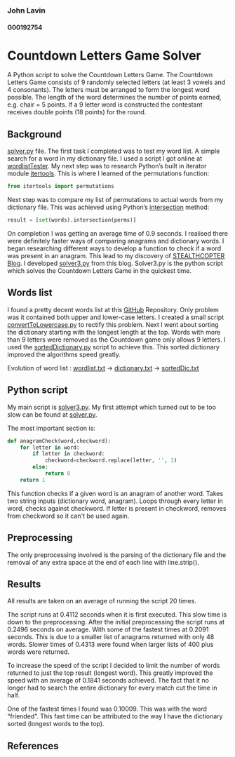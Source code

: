 ### John Lavin
#### G00192754

# Countdown Letters Game Solver
A Python script to solve the Countdown Letters Game. 
The Countdown Letters Game consists of 9 randomly selected letters (at least 3 vowels and 4 consonants). The letters must be arranged to form the longest word possible. The length of the word determines the number of points earned, e.g. chair = 5 points. If a 9 letter word is constructed the contestant receives double points (18 points) for the round. 

 
## Background
[solver.py][4] file.
The first task I completed was to test my word list. A simple search for a word in my dictionary file. 
I used a script I got online at [wordlistTester][1]. 
My next step was to research Python’s built in iterator module [itertools][2]. This is where I learned of the permutations function:
```python
from itertools import permutations
```
Next step was to compare my list of permutations to actual words from my dictionary file. This was achieved using Python’s [intersection][3] method: 
```python
result = [set(words).intersection(perms)]
```
On completion I was getting an average time of 0.9 seconds. I realised there were definitely faster ways of comparing anagrams and dictionary words. I began researching different ways to develop a function to check if a word was present in an anagram. This lead to my discovery of [STEALTHCOPTER Blog][5]. I developed [solver3.py][6] from this blog. Solver3.py is the python script which solves the Countdown Letters Game in the quickest time. 


## Words list
I found a pretty decent words list at this [GitHub][7] Repository. Only problem was it contained both upper and lower-case letters. I created a small script [convertToLowercase.py][8] to rectify this problem. Next I went about sorting the dictionary starting with the longest length at the top. Words with more than 9 letters were removed as the Countdown game only allows 9 letters. I used the [sortedDictionary.py][9] script to achieve this. This sorted dictionary improved the algorithms speed greatly. 

Evolution of word list : [wordlist.txt][10] -> [dictionary.txt][11] -> [sortedDic.txt][12]


## Python script
My main script is [solver3.py][6]. My first attempt which turned out to be too slow can be found at [solver.py][4]. 

The most important section is:

```python
def anagramCheck(word,checkword):  
    for letter in word:  
        if letter in checkword:  
            checkword=checkword.replace(letter, '', 1)  
        else:  
            return 0  
    return 1  
```
This function checks if a given word is an anagram of another word. Takes two string inputs (dictionary word, anagram). Loops through every letter in word, checks against checkword. If letter is present in checkword, removes from checkword so it can't be used again.

## Preprocessing
The only preprocessing involved is the parsing of the dictionary file and the removal of any extra space at the end of each line with line.strip().



## Results
All results are taken on an average of running the script 20 times.

The script runs at 0.4112 seconds when it is first executed. This slow time is down to the preprocessing. After the initial preprocessing the script runs at 0.2496 seconds on average. With some of the fastest times at 0.2091 seconds. This is due to a smaller list of anagrams returned with only 48 words. Slower times of 0.4313 were found when larger lists of 400 plus words were returned.

To increase the speed of the script I decided to limit the number of words returned to just the top result (longest word). This greatly improved the speed with an average of 0.1841 seconds achieved. The fact that it no longer had to search the entire dictionary for every match cut the time in half. 

One of the fastest times I found was 0.10009. This was with the word “friended”. This fast time can be attributed to the way I have the dictionary sorted (longest words to the top).


## References
[1]: https://github.com/YesManKablam/CountdownConundrumSolver/blob/master/solver.py
[2]: https://docs.python.org/2/library/itertools.html 
[3]: http://stackoverflow.com/questions/1388818/how-can-i-compare-two-lists-in-python-and-return-matches
[4]: https://github.com/JnLvn/Countdown-Letter-Game/blob/master/solver.py
[5]: http://www.stealthcopter.com/blog/2009/11/python-anagram-solver/
[6]: https://github.com/JnLvn/Countdown-Letter-Game/blob/master/solver3.py
[7]: https://github.com/dwyl/english-words/blob/master/words2.txt
[8]: https://github.com/JnLvn/Countdown-Letter-Game/blob/master/convertToLowercase.py
[9]: https://github.com/JnLvn/Countdown-Letter-Game/blob/master/sortedDictionary.py
[10]: https://github.com/JnLvn/Countdown-Letter-Game/blob/master/wordlist.txt
[11]: https://github.com/JnLvn/Countdown-Letter-Game/blob/master/dictionary.txt
[12]: https://github.com/JnLvn/Countdown-Letter-Game/blob/master/sortedDic.txt

